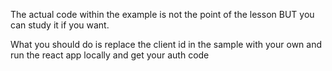 The actual code within the example is not the point of the lesson 
BUT you can study it if you want.

What you should do is replace the client id in the sample with your own and run the react app locally and get your auth code
